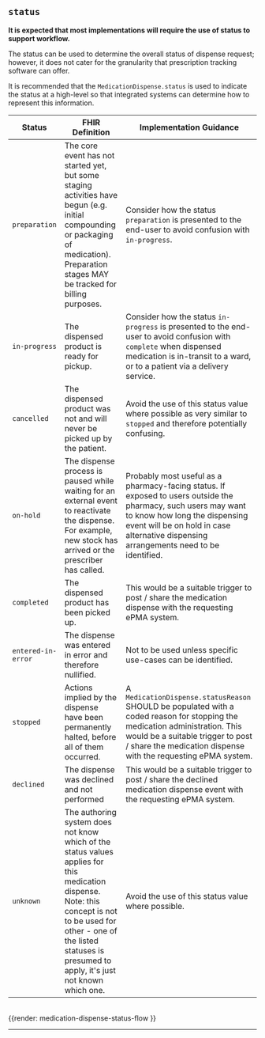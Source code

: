 ## `status` 

**It is expected that most implementations will require the use of status to support workflow.**

The status can be used to determine the overall status of dispense request; however, it does not cater for the granularity that prescription tracking software can offer.

It is recommended that the `MedicationDispense.status` is used to indicate the status at a high-level so that integrated systems can determine how to represent this information.

<table class="assets" title="Status list">
    <thead>
        <tr>
            <th>Status</th>
            <th>FHIR Definition</th>
            <th>Implementation Guidance</th>
        </tr>
    </thead>
    <tbody>
        <!-- preparation -->
        <tr>
            <td><code>preparation</code></td>
            <td>
            	The core event has not started yet, but some staging activities have begun (e.g. initial compounding or packaging of medication). Preparation stages MAY be tracked for billing purposes.
            </td>
            <td>
                Consider how the status <code>preparation</code> is presented to the end-user to avoid confusion with <code>in-progress</code>.
            </td>
        </tr>
        <!-- in-progress -->
        <tr>
            <td><code>in-progress</code></td>
            <td>
                The dispensed product is ready for pickup.
            </td>
            <td>
                Consider how the status <code>in-progress</code> is presented to the end-user to avoid confusion with <code>complete</code> when dispensed medication is in-transit to a ward, or to a patient via a delivery service.
            </td>
        </tr>
        <!-- cancelled -->
        <tr>
            <td><code>cancelled</code></td>
            <td>
                The dispensed product was not and will never be picked up by the patient.
            </td>
            <td>
                Avoid the use of this status value where possible as very similar to <code>stopped</code> and therefore potentially confusing.
            </td>
        </tr>
        <!-- on-hold -->
        <tr>
            <td><code>on-hold</code></td>
            <td>
                The dispense process is paused while waiting for an external event to reactivate the dispense. For example, new stock has arrived or the prescriber has called.
            </td>
            <td>
                Probably most useful as a pharmacy-facing status. If exposed to users outside the pharmacy, such users may want to know how long the dispensing event will be on hold in case alternative dispensing arrangements need to be identified.
            </td>
        </tr>
        <!-- completed -->
        <tr>
            <td><code>completed</code></td>
            <td>
                The dispensed product has been picked up.
            </td>
            <td>
                This would be a suitable trigger to post / share the medication dispense with the requesting ePMA system.
            </td>
        </tr>
        <!-- entered-in-error -->
        <tr>
            <td><code>entered-in-error</code></td>
            <td>
                The dispense was entered in error and therefore nullified.
            </td>
            <td>
                Not to be used unless specific use-cases can be identified.
            </td>
        </tr>
        <!-- stopped -->
        <tr>
            <td><code>stopped</code></td>
            <td>
                Actions implied by the dispense have been permanently halted, before all of them occurred.
            </td>
            <td>
                A <code>MedicationDispense.statusReason</code> SHOULD be populated with a coded reason for stopping the medication administration. This would be a suitable trigger to post / share the medication dispense with the requesting ePMA system.
            </td>
        </tr>
        <!-- declined -->
        <tr>
            <td><code>declined</code></td>
            <td>
                The dispense was declined and not performed
            </td>
            <td>
                This would be a suitable trigger to post / share the declined medication dispense event with the requesting ePMA system.
            </td>
        </tr>
        <!-- unknown -->
        <tr>
            <td><code>unknown</code></td>
            <td>
                The authoring system does not know which of the status values applies for this medication dispense. Note: this concept is not to be used for other - one of the listed statuses is presumed to apply, it's just not known which one.
            </td>
            <td>
                Avoid the use of this status value where possible.
            </td>
        </tr>
    </tbody>
</table>

<br />

<div id="renderParent" title="Medication Dispense flowchart">
{{render: medication-dispense-status-flow }}
</div>

---
